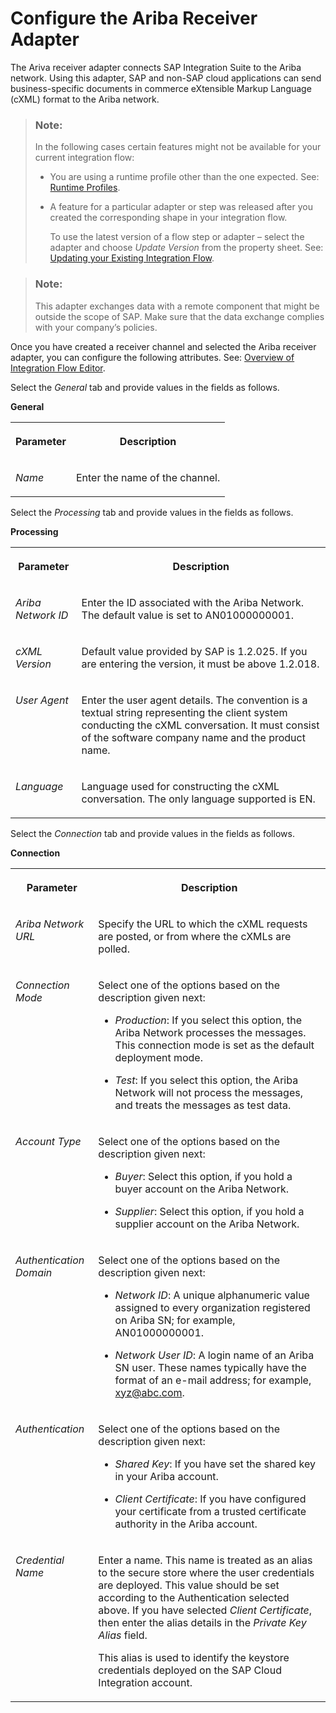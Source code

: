 <!-- loio49dffa3da5784b7bb5dd6d8bf975939c -->

# Configure the Ariba Receiver Adapter

The Ariva receiver adapter connects SAP Integration Suite to the Ariba network. Using this adapter, SAP and non-SAP cloud applications can send business-specific documents in commerce eXtensible Markup Language \(cXML\) format to the Ariba network.

> ### Note:  
> In the following cases certain features might not be available for your current integration flow:
> 
> -   You are using a runtime profile other than the one expected. See: [Runtime Profiles](IntegrationSettings/runtime-profiles-8007daa.md).
> 
> -   A feature for a particular adapter or step was released after you created the corresponding shape in your integration flow.
> 
>     To use the latest version of a flow step or adapter – select the adapter and choose *Update Version* from the property sheet. See: [Updating your Existing Integration Flow](updating-your-existing-integration-flow-1f9e879.md).

> ### Note:  
> This adapter exchanges data with a remote component that might be outside the scope of SAP. Make sure that the data exchange complies with your company’s policies.

Once you have created a receiver channel and selected the Ariba receiver adapter, you can configure the following attributes. See: [Overview of Integration Flow Editor](overview-of-integration-flow-editor-db10beb.md).

Select the *General* tab and provide values in the fields as follows.

**General**


<table>
<tr>
<th valign="top">

Parameter

</th>
<th valign="top">

Description

</th>
</tr>
<tr>
<td valign="top">

*Name*

</td>
<td valign="top">

Enter the name of the channel.

</td>
</tr>
</table>

Select the *Processing* tab and provide values in the fields as follows.

**Processing**


<table>
<tr>
<th valign="top">

Parameter

</th>
<th valign="top">

Description

</th>
</tr>
<tr>
<td valign="top">

*Ariba Network ID* 

</td>
<td valign="top">

Enter the ID associated with the Ariba Network. The default value is set to AN01000000001.

</td>
</tr>
<tr>
<td valign="top">

*cXML Version* 

</td>
<td valign="top">

Default value provided by SAP is 1.2.025. If you are entering the version, it must be above 1.2.018.

</td>
</tr>
<tr>
<td valign="top">

*User Agent* 

</td>
<td valign="top">

Enter the user agent details. The convention is a textual string representing the client system conducting the cXML conversation. It must consist of the software company name and the product name.

</td>
</tr>
<tr>
<td valign="top">

*Language* 

</td>
<td valign="top">

Language used for constructing the cXML conversation. The only language supported is EN.

</td>
</tr>
</table>

Select the *Connection* tab and provide values in the fields as follows.

**Connection**


<table>
<tr>
<th valign="top">

Parameter

</th>
<th valign="top">

Description

</th>
</tr>
<tr>
<td valign="top">

*Ariba Network URL*

</td>
<td valign="top">

Specify the URL to which the cXML requests are posted, or from where the cXMLs are polled.

</td>
</tr>
<tr>
<td valign="top">

*Connection Mode*

</td>
<td valign="top">

Select one of the options based on the description given next:

-   *Production*: If you select this option, the Ariba Network processes the messages. This connection mode is set as the default deployment mode.

-   *Test*: If you select this option, the Ariba Network will not process the messages, and treats the messages as test data.




</td>
</tr>
<tr>
<td valign="top">

*Account Type*

</td>
<td valign="top">

Select one of the options based on the description given next:

-   *Buyer*: Select this option, if you hold a buyer account on the Ariba Network.

-   *Supplier*: Select this option, if you hold a supplier account on the Ariba Network.




</td>
</tr>
<tr>
<td valign="top">

*Authentication Domain*

</td>
<td valign="top">

Select one of the options based on the description given next:

-   *Network ID*: A unique alphanumeric value assigned to every organization registered on Ariba SN; for example, AN01000000001.

-   *Network User ID*: A login name of an Ariba SN user. These names typically have the format of an e-mail address; for example, xyz@abc.com.




</td>
</tr>
<tr>
<td valign="top">

*Authentication*

</td>
<td valign="top">

Select one of the options based on the description given next:

-   *Shared Key*: If you have set the shared key in your Ariba account.

-   *Client Certificate*: If you have configured your certificate from a trusted certificate authority in the Ariba account.




</td>
</tr>
<tr>
<td valign="top">

*Credential Name*

</td>
<td valign="top">

Enter a name. This name is treated as an alias to the secure store where the user credentials are deployed. This value should be set according to the Authentication selected above. If you have selected *Client Certificate*, then enter the alias details in the *Private Key Alias* field.

This alias is used to identify the keystore credentials deployed on the SAP Cloud Integration account.

</td>
</tr>
</table>

